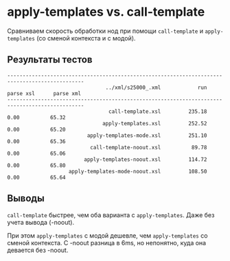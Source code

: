 apply-templates vs. call-template
=================================

Сравниваем скорость обработки нод при помощи `call-template` и `apply-templates`
(со сменой контекста и с модой).


Результаты тестов
-----------------

    -----------------------------------------------------------------------------------------------
                                    ../xml/s25000_.xml            run      parse xsl      parse xml
    -----------------------------------------------------------------------------------------------
                                     call-template.xsl         235.18           0.00          65.32
                                   apply-templates.xsl         252.52           0.00          65.20
                              apply-templates-mode.xsl         251.10           0.00          65.36
                               call-template-noout.xsl          89.78           0.00          65.06
                             apply-templates-noout.xsl         114.72           0.00          65.80
                        apply-templates-mode-noout.xsl         108.50           0.00          65.64


Выводы
------

`call-template` быстрее, чем оба варианта с `apply-templates`. Даже без учета вывода (-noout).

При этом `apply-templates` с модой дешевле, чем `apply-templates` со сменой контекста.
С -noout разница в 6ms, но непонятно, куда она девается без -noout.

